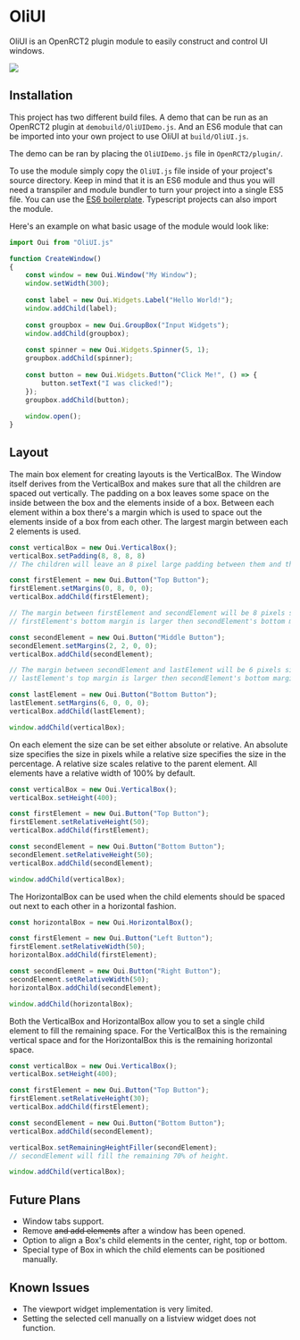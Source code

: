 # OliUI
OliUI is an OpenRCT2 plugin module to easily construct and control UI windows.

![](https://i.imgur.com/DJxWc2r.png)

## Installation
This project has two different build files. A demo that can be run as an OpenRCT2 plugin at `demobuild/OliUIDemo.js`. And an ES6 module that can be imported into your own project to use OliUI at `build/OliUI.js`.

The demo can be ran by placing the `OliUIDemo.js` file in `OpenRCT2/plugin/`.

To use the module simply copy the `OliUI.js` file inside of your project's source directory. Keep in mind that it is an ES6 module and thus you will need a transpiler and module bundler to turn your project into a single ES5 file. You can use the [ES6 boilerplate](https://github.com/oli414/openrct2-plugin-boilerplate). Typescript projects can also import the module.

Here's an example on what basic usage of the module would look like:
```javascript
import Oui from "OliUI.js"

function CreateWindow() 
{
    const window = new Oui.Window("My Window");
    window.setWidth(300);
    
    const label = new Oui.Widgets.Label("Hello World!");
    window.addChild(label);
    
    const groupbox = new Oui.GroupBox("Input Widgets");
    window.addChild(groupbox);
    
    const spinner = new Oui.Widgets.Spinner(5, 1);
    groupbox.addChild(spinner);
    
    const button = new Oui.Widgets.Button("Click Me!", () => {
        button.setText("I was clicked!");
    });
    groupbox.addChild(button);
    
    window.open();
}
```

## Layout
The main box element for creating layouts is the VerticalBox. The Window itself derives from the VerticalBox and makes sure that all the children are spaced out vertically. 
The padding on a box leaves some space on the inside between the box and the elements inside of a box.
Between each element within a box there's a margin which is used to space out the elements inside of a box from each other. The largest margin between each 2 elements is used.
```javascript
const verticalBox = new Oui.VerticalBox();
verticalBox.setPadding(8, 8, 8, 8) 
// The children will leave an 8 pixel large padding between them and the verticalBox

const firstElement = new Oui.Button("Top Button");
firstElement.setMargins(0, 8, 0, 0);
verticalBox.addChild(firstElement);

// The margin between firstElement and secondElement will be 8 pixels since 
// firstElement's bottom margin is larger then secondElement's bottom margin

const secondElement = new Oui.Button("Middle Button");
secondElement.setMargins(2, 2, 0, 0);
verticalBox.addChild(secondElement);

// The margin between secondElement and lastElement will be 6 pixels since 
// lastElement's top margin is larger then secondElement's bottom margin

const lastElement = new Oui.Button("Bottom Button");
lastElement.setMargins(6, 0, 0, 0);
verticalBox.addChild(lastElement);

window.addChild(verticalBox);
```

On each element the size can be set either absolute or relative. An absolute size specifies the size in pixels while a relative size specifies the size in the percentage. A relative size scales relative to the parent element.
All elements have a relative width of 100% by default.
```javascript
const verticalBox = new Oui.VerticalBox();
verticalBox.setHeight(400);

const firstElement = new Oui.Button("Top Button");
firstElement.setRelativeHeight(50);
verticalBox.addChild(firstElement);

const secondElement = new Oui.Button("Bottom Button");
secondElement.setRelativeHeight(50);
verticalBox.addChild(secondElement);

window.addChild(verticalBox);
```

The HorizontalBox can be used when the child elements should be spaced out next to each other in a horizontal fashion.
```javascript
const horizontalBox = new Oui.HorizontalBox();

const firstElement = new Oui.Button("Left Button");
firstElement.setRelativeWidth(50);
horizontalBox.addChild(firstElement);

const secondElement = new Oui.Button("Right Button");
secondElement.setRelativeWidth(50);
horizontalBox.addChild(secondElement);

window.addChild(horizontalBox);
```

Both the VerticalBox and HorizontalBox allow you to set a single child element to fill the remaining space. For the VerticalBox this is the remaining vertical space and for the HorizontalBox this is the remaining horizontal space.
```javascript
const verticalBox = new Oui.VerticalBox();
verticalBox.setHeight(400);

const firstElement = new Oui.Button("Top Button");
firstElement.setRelativeHeight(30);
verticalBox.addChild(firstElement);

const secondElement = new Oui.Button("Bottom Button");
verticalBox.addChild(secondElement);

verticalBox.setRemainingHeightFiller(secondElement);
// secondElement will fill the remaining 70% of height.

window.addChild(verticalBox);
```

## Future Plans
- Window tabs support.
- Remove ~~and add elements~~ after a window has been opened.
- Option to align a Box's child elements in the center, right, top or bottom.
- Special type of Box in which the child elements can be positioned manually.

## Known Issues
- The viewport widget implementation is very limited.
- Setting the selected cell manually on a listview widget does not function.
